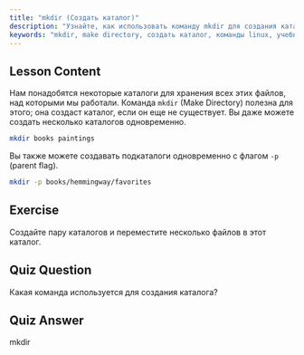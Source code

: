 ```yaml
---
title: "mkdir (Создать каталог)"
description: "Узнайте, как использовать команду mkdir для создания каталогов и подкаталогов в Linux. Это руководство для начинающих поможет вам эффективно организовать файлы."
keywords: "mkdir, make directory, создать каталог, команды linux, учебник linux, linux для начинающих, руководство linux"
---
```


## Lesson Content

Нам понадобятся некоторые каталоги для хранения всех этих файлов, над которыми мы работали. Команда `mkdir` (Make Directory) полезна для этого; она создаст каталог, если он еще не существует. Вы даже можете создать несколько каталогов одновременно.

```bash
mkdir books paintings
```

Вы также можете создавать подкаталоги одновременно с флагом `-p` (parent flag).

```bash
mkdir -p books/hemmingway/favorites
```

## Exercise

Создайте пару каталогов и переместите несколько файлов в этот каталог.

## Quiz Question

Какая команда используется для создания каталога?

## Quiz Answer

mkdir
